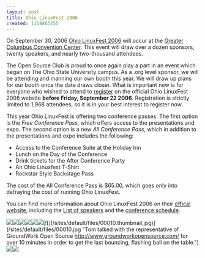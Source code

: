 ```yaml
---
layout: post
title: Ohio LinuxFest 2006
created: 1158867255
---
```

On September 30, 2006 [Ohio LinuxFest 2006](http://www.ohiolinux.org) will occur at the [Greater Columbus Convention Center](http://www.ohiolinux.org/attend_travel.html). This event will draw over a dozen sponsors, twenty speakers, and nearly two-thousand attendees.

The Open Source Club is proud to once again play a part in an event which began on The Ohio State University campus. As a .org level sponsor, we will be attending and manning our own booth this year. We will draw up plans for our booth once the date draws closer. What is important now is for everyone who wished to attend to [register](http://www.ohiolinux.org/attend.html) on the official Ohio LinuxFest 2006 website **before Friday, September 22 2006**. Registration is strictly limited to 1,968 attendees, so it is in your best interest to register _now_.

This year Ohio LinuxFest is offering two conference passes. The first option is the _Free Conference Pass_, which offers access to the presentations and expo. The second option is a new _All Conference Pass_, which in addition to the presentations and expo includes the following:

*   Access to the Conference Suite at the Holiday Inn
*   Lunch on the Day of the Conference
*   Drink tickets for the After Conference Party
*   An Ohio Linuxfest T-Shirt
*   Rockstar Style Backstage Pass

The cost of the All Conference Pass is $65.00, which goes only into defraying the cost of running Ohio LinuxFest.

You can find more information about Ohio LinuxFest 2006 on their [offical website](http://www.ohiolinux.org), including the [List of speakers](http://www.ohiolinux.org/speakers.html) and the [conference schedule](http://www.ohiolinux.org/schedule.html).

[![](/sites/default/files/00001_0.thumbnail.jpg)](/sites/default/files/00001_0.jpg "It's hard being so awesome.")[![](/sites/default/files/00003_0.thumbnail.jpg)](/sites/default/files/00003_0.jpg "Here's our booth at Ohio LinuxFest 2006, as seen when from the front.")[![](/sites/default/files/00005_0.thumbnail.jpg)](/sites/default/files/00005_0.jpg "Ved and Tom man the booth.")[![](/sites/default/files/00006.thumbnail.jpg)](/sites/default/files/00006.jpg "Yes, that is Office Space playing on the laptop on the right.")[![](/sites/default/files/00007.thumbnail.jpg)](/sites/default/files/00007.jpg "Here's a poster Alex made for LinuxFest which will eventually be placed in the office window.")[![](/sites/default/files/00008.thumbnail.jpg)](/sites/default/files/00008.jpg "Here are the guys from the Northeast Ohio Open Source Society <http://nooss.org/wiki/Main_Page> who were broadcasting live over the Internet right next to us with Icecast! You can find a streaming loop of the broadcast at http://radio.nooss.org/")[![](/sites/default/files/00010.thumbnail.jpg)](/sites/default/files/00010.jpg "Tom talked with the representative of GroundWork Open Source <http://www.groundworkopensource.com/> for over 10 minutes in order to get the last bouncing, flashing ball on the table.")[![](/sites/default/files/00013.thumbnail.jpg)](/sites/default/files/00013.jpg "Andy and Jim listen to an Ohio LinuxFest attendee kind enough to visit our booth.")[![](/sites/default/files/00014.thumbnail.jpg)](/sites/default/files/00014.jpg "Alex chats with an Ohio LinuxFest attendee.")
